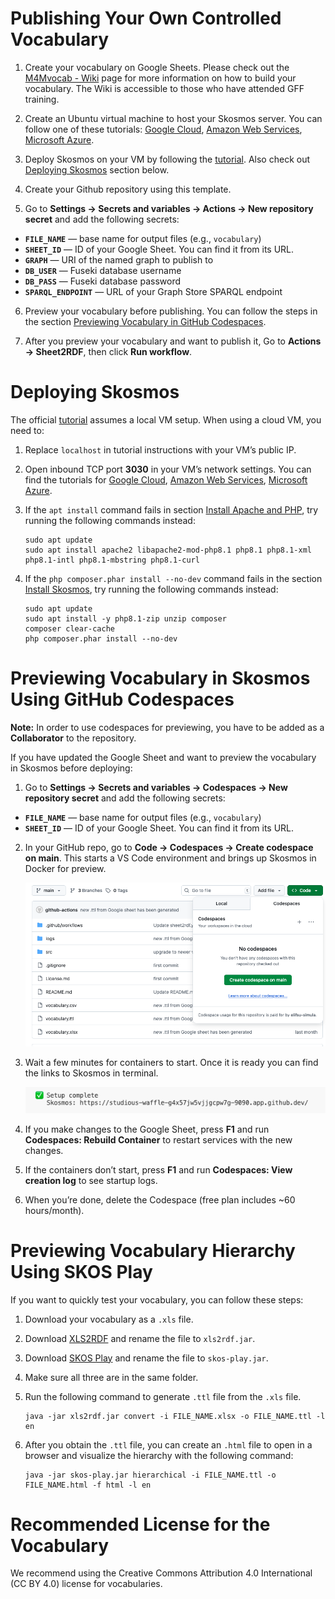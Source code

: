 # Publishing Your Own Controlled Vocabulary
1. Create your vocabulary on Google Sheets. Please check out the [M4Mvocab - Wiki](https://github.com/gofair-foundation/M4Mvocab-Training/wiki) page for more information on how to build your vocabulary. The Wiki is accessible to those who have attended GFF training.

2. Create an Ubuntu virtual machine to host your Skosmos server. You can follow one of these tutorials: [Google Cloud](https://cloud.google.com/compute/docs/instances/create-start-instance), [Amazon Web Services](https://aws.amazon.com/getting-started/launch-a-virtual-machine-B-0/), [Microsoft Azure](https://learn.microsoft.com/en-us/azure/virtual-machines/linux/quick-create-portal?tabs=ubuntu).

3. Deploy Skosmos on your VM by following the [tutorial](https://github.com/NatLibFi/Skosmos/wiki/InstallTutorial). Also check out [Deploying Skosmos](#deploying-skosmos) section below.

4. Create your Github repository using this template.

5. Go to **Settings -> Secrets and variables -> Actions -> New repository secret** and add the following secrets:
- **`FILE_NAME`** — base name for output files (e.g., `vocabulary`)  
- **`SHEET_ID`** — ID of your Google Sheet. You can find it from its URL.
- **`GRAPH`** — URI of the named graph to publish to  
- **`DB_USER`** — Fuseki database username  
- **`DB_PASS`** — Fuseki database password  
- **`SPARQL_ENDPOINT`** — URL of your Graph Store SPARQL endpoint  


6. Preview your vocabulary before publishing. You can follow the steps in the section [Previewing Vocabulary in GitHub Codespaces](#previewing-vocabulary-in-github-codespaces).

7. After you preview your vocabulary and want to publish it, Go to **Actions → Sheet2RDF**, then click **Run workflow**.


# Deploying Skosmos
The official [tutorial](https://github.com/NatLibFi/Skosmos/wiki/InstallTutorial) assumes a local VM setup. When using a cloud VM, you need to:

1. Replace `localhost` in tutorial instructions with your VM’s public IP.

2. Open inbound TCP port **3030** in your VM’s network settings. You can find the tutorials for [Google Cloud](https://cloud.google.com/firewall/docs/using-firewalls), [Amazon Web Services](https://docs.aws.amazon.com/AWSEC2/latest/UserGuide/changing-security-group.html#add-remove-security-group-rules), [Microsoft Azure](https://learn.microsoft.com/en-us/azure/virtual-network/manage-network-security-group?tabs=network-security-group-portal).

3. If the `apt install` command fails in section [Install Apache and PHP](https://github.com/NatLibFi/Skosmos/wiki/InstallTutorial#install-apache-and-php), try running the following commands instead:

   ```
   sudo apt update
   sudo apt install apache2 libapache2-mod-php8.1 php8.1 php8.1-xml php8.1-intl php8.1-mbstring php8.1-curl
   ```

4. If the `php composer.phar install --no-dev` command fails in the section [Install Skosmos](https://github.com/NatLibFi/Skosmos/wiki/InstallTutorial#install-skosmos), try running the following commands instead:

   ```
   sudo apt update
   sudo apt install -y php8.1-zip unzip composer
   composer clear-cache
   php composer.phar install --no-dev
   ```


# Previewing Vocabulary in Skosmos Using GitHub Codespaces

**Note:** In order to use codespaces for previewing, you have to be added as a **Collaborator** to the repository.

If you have updated the Google Sheet and want to preview the vocabulary in Skosmos before deploying:

1. Go to **Settings -> Secrets and variables -> Codespaces -> New repository secret** and add the following secrets:
- **`FILE_NAME`** — base name for output files (e.g., `vocabulary`)  
- **`SHEET_ID`** — ID of your Google Sheet. You can find it from its URL.

2. In your GitHub repo, go to **Code -> Codespaces -> Create codespace on main**. This starts a VS Code environment and brings up Skosmos in Docker for preview.

   ![Create codespace](images/create_codespace.png)

3. Wait a few minutes for containers to start. Once it is ready you can find the links to Skosmos in terminal.

   ![Open Skosmos](images/containers_ready.png)

4. If you make changes to the Google Sheet, press **F1** and run **Codespaces: Rebuild Container** to restart services with the new changes.
5. If the containers don’t start, press **F1** and run **Codespaces: View creation log** to see startup logs.
6. When you’re done, delete the Codespace (free plan includes ~60 hours/month).


# Previewing Vocabulary Hierarchy Using SKOS Play

If you want to quickly test your vocabulary, you can follow these steps:

1. Download your vocabulary as a `.xls` file.

2. Download [XLS2RDF](https://github.com/sparna-git/xls2rdf/releases/download/2.1.1/xls2rdf-app-2.1.1-onejar.jar) and rename the file to `xls2rdf.jar`.

3. Download [SKOS Play](https://github.com/sparna-git/skos-play/releases/download/0.9.1/skos-play-cli-0.9.1-onejar.jar) and rename the file to `skos-play.jar`.

4. Make sure all three are in the same folder.

5. Run the following command to generate `.ttl` file from the `.xls` file.
   ```
   java -jar xls2rdf.jar convert -i FILE_NAME.xlsx -o FILE_NAME.ttl -l en
   ```

6. After you obtain the `.ttl` file, you can create an `.html` file to open in a browser and visualize the hierarchy with the following command:
   ```
   java -jar skos-play.jar hierarchical -i FILE_NAME.ttl -o FILE_NAME.html -f html -l en
   ```

# Recommended License for the Vocabulary
We recommend using the Creative Commons Attribution 4.0 International (CC BY 4.0) license for vocabularies.
